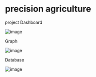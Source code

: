 # precision agriculture
project
Dashboard

![image](https://user-images.githubusercontent.com/97585972/234701119-1be8fb80-349f-4f79-bc15-0c9132af64fb.png)

Graph

![image](https://user-images.githubusercontent.com/97585972/234701802-193d3deb-9534-4467-acb0-267478afe5ff.png)

Database

![image](https://user-images.githubusercontent.com/97585972/234702629-e257135d-fcd2-48dd-b454-252afdd12423.png)

